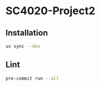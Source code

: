# SC4020-Project2

## Installation

```sh
uv sync --dev
```

## Lint

```sh
pre-commit run --all
```

